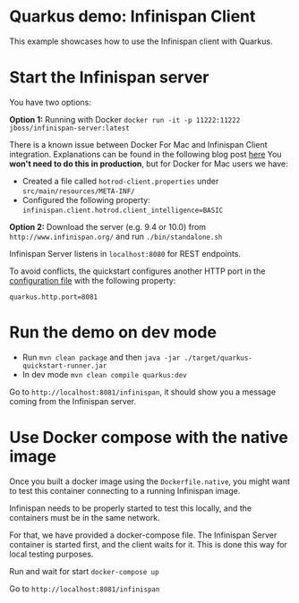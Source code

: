 # Quarkus demo: Infinispan Client

This example showcases how to use the Infinispan client with Quarkus. 

# Start the Infinispan server

You have two options:

**Option 1:** Running with Docker `docker run -it -p 11222:11222 jboss/infinispan-server:latest`

There is a known issue between Docker For Mac and Infinispan Client integration. Explanations can be found in
the following blog post [here](https://blog.infinispan.org/2018/03/accessing-infinispan-inside-docker-for.html)
You **won't need to do this in production**, but for Docker for Mac users we have:
- Created a file called `hotrod-client.properties` under `src/main/resources/META-INF/`
- Configured the following property: `infinispan.client.hotrod.client_intelligence=BASIC`

**Option 2:** Download the server (e.g. 9.4 or 10.0) from `http://www.infinispan.org/` and run `./bin/standalone.sh`

Infinispan Server listens in `localhost:8080` for REST endpoints.

To avoid conflicts, the quickstart configures another HTTP port in the [configuration file](/src/main/resources/application.properties) 
with the following property:

`
quarkus.http.port=8081
`

# Run the demo on dev mode

- Run `mvn clean package` and then `java -jar ./target/quarkus-quickstart-runner.jar`
- In dev mode `mvn clean compile quarkus:dev`

Go to `http://localhost:8081/infinispan`, it should show you a message coming from the Infinispan server.


# Use Docker compose with the native image

Once you built a docker image using the `Dockerfile.native`, you might want to test this
container connecting to a running Infinispan image.

Infinispan needs to be properly started to test this locally, and the containers must be in the same network.

For that, we have provided a docker-compose file. The Infinispan Server container is started first, and the client 
waits for it. This is done this way for local testing purposes. 

Run and wait for start `docker-compose up`

Go to `http://localhost:8081/infinispan` 